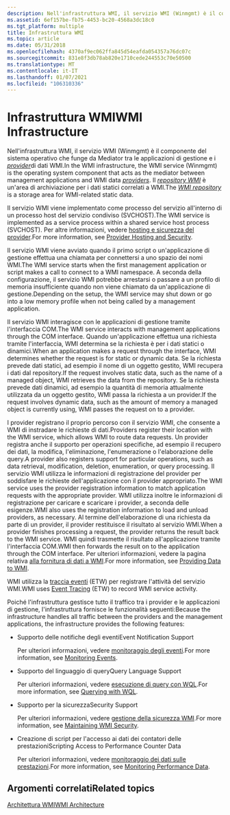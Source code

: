 ```yaml
---
description: Nell'infrastruttura WMI, il servizio WMI (Winmgmt) è il componente del sistema operativo che funge da Mediator tra le applicazioni di gestione e i provider di dati WMI. Il repository WMI è un'area di archiviazione per i dati statici correlati a WMI.
ms.assetid: 6ef157be-fb75-4453-bc20-4568a3dc18c0
ms.tgt_platform: multiple
title: Infrastruttura WMI
ms.topic: article
ms.date: 05/31/2018
ms.openlocfilehash: 4370af9ec062ffa845d54eafda054357a76dc07c
ms.sourcegitcommit: 831e8f3db78ab820e1710cede244553c70e50500
ms.translationtype: MT
ms.contentlocale: it-IT
ms.lasthandoff: 01/07/2021
ms.locfileid: "106310336"
---
```

# <a name="wmi-infrastructure"></a><span data-ttu-id="2e185-104">Infrastruttura WMI</span><span class="sxs-lookup"><span data-stu-id="2e185-104">WMI Infrastructure</span></span>

<span data-ttu-id="2e185-105">Nell'infrastruttura WMI, il servizio WMI (Winmgmt) è il componente del sistema operativo che funge da Mediator tra le applicazioni di gestione e i [*provider*](gloss-p.md)di dati WMI.</span><span class="sxs-lookup"><span data-stu-id="2e185-105">In the WMI infrastructure, the WMI service (Winmgmt) is the operating system component that acts as the mediator between management applications and WMI data [*providers*](gloss-p.md).</span></span> <span data-ttu-id="2e185-106">Il [*repository WMI*](gloss-w.md) è un'area di archiviazione per i dati statici correlati a WMI.</span><span class="sxs-lookup"><span data-stu-id="2e185-106">The [*WMI repository*](gloss-w.md) is a storage area for WMI-related static data.</span></span>

<span data-ttu-id="2e185-107">Il servizio WMI viene implementato come processo del servizio all'interno di un processo host del servizio condiviso (SVCHOST).</span><span class="sxs-lookup"><span data-stu-id="2e185-107">The WMI service is implemented as a service process within a shared service host process (SVCHOST).</span></span> <span data-ttu-id="2e185-108">Per altre informazioni, vedere [hosting e sicurezza del provider](provider-hosting-and-security.md).</span><span class="sxs-lookup"><span data-stu-id="2e185-108">For more information, see [Provider Hosting and Security](provider-hosting-and-security.md).</span></span>

<span data-ttu-id="2e185-109">Il servizio WMI viene avviato quando il primo script o un'applicazione di gestione effettua una chiamata per connettersi a uno spazio dei nomi WMI.</span><span class="sxs-lookup"><span data-stu-id="2e185-109">The WMI service starts when the first management application or script makes a call to connect to a WMI namespace.</span></span> <span data-ttu-id="2e185-110">A seconda della configurazione, il servizio WMI potrebbe arrestarsi o passare a un profilo di memoria insufficiente quando non viene chiamato da un'applicazione di gestione.</span><span class="sxs-lookup"><span data-stu-id="2e185-110">Depending on the setup, the WMI service may shut down or go into a low memory profile when not being called by a management application.</span></span>

<span data-ttu-id="2e185-111">Il servizio WMI interagisce con le applicazioni di gestione tramite l'interfaccia COM.</span><span class="sxs-lookup"><span data-stu-id="2e185-111">The WMI service interacts with management applications through the COM interface.</span></span> <span data-ttu-id="2e185-112">Quando un'applicazione effettua una richiesta tramite l'interfaccia, WMI determina se la richiesta è per i dati statici o dinamici.</span><span class="sxs-lookup"><span data-stu-id="2e185-112">When an application makes a request through the interface, WMI determines whether the request is for static or dynamic data.</span></span> <span data-ttu-id="2e185-113">Se la richiesta prevede dati statici, ad esempio il nome di un oggetto gestito, WMI recupera i dati dal repository.</span><span class="sxs-lookup"><span data-stu-id="2e185-113">If the request involves static data, such as the name of a managed object, WMI retrieves the data from the repository.</span></span> <span data-ttu-id="2e185-114">Se la richiesta prevede dati dinamici, ad esempio la quantità di memoria attualmente utilizzata da un oggetto gestito, WMI passa la richiesta a un provider.</span><span class="sxs-lookup"><span data-stu-id="2e185-114">If the request involves dynamic data, such as the amount of memory a managed object is currently using, WMI passes the request on to a provider.</span></span>

<span data-ttu-id="2e185-115">I provider registrano il proprio percorso con il servizio WMI, che consente a WMI di instradare le richieste di dati.</span><span class="sxs-lookup"><span data-stu-id="2e185-115">Providers register their location with the WMI service, which allows WMI to route data requests.</span></span> <span data-ttu-id="2e185-116">Un provider registra anche il supporto per operazioni specifiche, ad esempio il recupero dei dati, la modifica, l'eliminazione, l'enumerazione o l'elaborazione delle query.</span><span class="sxs-lookup"><span data-stu-id="2e185-116">A provider also registers support for particular operations, such as data retrieval, modification, deletion, enumeration, or query processing.</span></span> <span data-ttu-id="2e185-117">Il servizio WMI utilizza le informazioni di registrazione del provider per soddisfare le richieste dell'applicazione con il provider appropriato.</span><span class="sxs-lookup"><span data-stu-id="2e185-117">The WMI service uses the provider registration information to match application requests with the appropriate provider.</span></span> <span data-ttu-id="2e185-118">WMI utilizza inoltre le informazioni di registrazione per caricare e scaricare i provider, a seconda delle esigenze.</span><span class="sxs-lookup"><span data-stu-id="2e185-118">WMI also uses the registration information to load and unload providers, as necessary.</span></span> <span data-ttu-id="2e185-119">Al termine dell'elaborazione di una richiesta da parte di un provider, il provider restituisce il risultato al servizio WMI.</span><span class="sxs-lookup"><span data-stu-id="2e185-119">When a provider finishes processing a request, the provider returns the result back to the WMI service.</span></span> <span data-ttu-id="2e185-120">WMI quindi trasmette il risultato all'applicazione tramite l'interfaccia COM.</span><span class="sxs-lookup"><span data-stu-id="2e185-120">WMI then forwards the result on to the application through the COM interface.</span></span> <span data-ttu-id="2e185-121">Per ulteriori informazioni, vedere la pagina relativa [alla fornitura di dati a WMI](providing-data-to-wmi.md).</span><span class="sxs-lookup"><span data-stu-id="2e185-121">For more information, see [Providing Data to WMI](providing-data-to-wmi.md).</span></span>

<span data-ttu-id="2e185-122">WMI utilizza la [traccia eventi](/windows/desktop/ETW/event-tracing-portal) (ETW) per registrare l'attività del servizio WMI.</span><span class="sxs-lookup"><span data-stu-id="2e185-122">WMI uses [Event Tracing](/windows/desktop/ETW/event-tracing-portal) (ETW) to record WMI service activity.</span></span>

<span data-ttu-id="2e185-123">Poiché l'infrastruttura gestisce tutto il traffico tra i provider e le applicazioni di gestione, l'infrastruttura fornisce le funzionalità seguenti:</span><span class="sxs-lookup"><span data-stu-id="2e185-123">Because the infrastructure handles all traffic between the providers and the management applications, the infrastructure provides the following features:</span></span>

-   <span data-ttu-id="2e185-124">Supporto delle notifiche degli eventi</span><span class="sxs-lookup"><span data-stu-id="2e185-124">Event Notification Support</span></span>

    <span data-ttu-id="2e185-125">Per ulteriori informazioni, vedere [monitoraggio degli eventi](monitoring-events.md).</span><span class="sxs-lookup"><span data-stu-id="2e185-125">For more information, see [Monitoring Events](monitoring-events.md).</span></span>

-   <span data-ttu-id="2e185-126">Supporto del linguaggio di query</span><span class="sxs-lookup"><span data-stu-id="2e185-126">Query Language Support</span></span>

    <span data-ttu-id="2e185-127">Per ulteriori informazioni, vedere [esecuzione di query con WQL](querying-with-wql.md).</span><span class="sxs-lookup"><span data-stu-id="2e185-127">For more information, see [Querying with WQL](querying-with-wql.md).</span></span>

-   <span data-ttu-id="2e185-128">Supporto per la sicurezza</span><span class="sxs-lookup"><span data-stu-id="2e185-128">Security Support</span></span>

    <span data-ttu-id="2e185-129">Per ulteriori informazioni, vedere [gestione della sicurezza WMI](maintaining-wmi-security.md).</span><span class="sxs-lookup"><span data-stu-id="2e185-129">For more information, see [Maintaining WMI Security](maintaining-wmi-security.md).</span></span>

-   <span data-ttu-id="2e185-130">Creazione di script per l'accesso ai dati dei contatori delle prestazioni</span><span class="sxs-lookup"><span data-stu-id="2e185-130">Scripting Access to Performance Counter Data</span></span>

    <span data-ttu-id="2e185-131">Per ulteriori informazioni, vedere [monitoraggio dei dati sulle prestazioni](monitoring-performance-data.md).</span><span class="sxs-lookup"><span data-stu-id="2e185-131">For more information, see [Monitoring Performance Data](monitoring-performance-data.md).</span></span>

## <a name="related-topics"></a><span data-ttu-id="2e185-132">Argomenti correlati</span><span class="sxs-lookup"><span data-stu-id="2e185-132">Related topics</span></span>

<dl> <dt>

[<span data-ttu-id="2e185-133">Architettura WMI</span><span class="sxs-lookup"><span data-stu-id="2e185-133">WMI Architecture</span></span>](wmi-architecture.md)
</dt> </dl>

 

 
